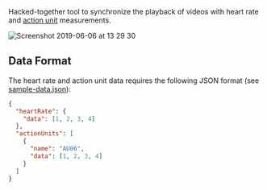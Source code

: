 Hacked-together tool to synchronize the playback of videos with heart rate and [action unit](https://en.wikipedia.org/wiki/Facial_Action_Coding_System) measurements.

![Screenshot 2019-06-06 at 13 29 30](https://user-images.githubusercontent.com/7422050/59029664-2a08c800-885f-11e9-9d1e-ac3d339accd2.png)

## Data Format

The heart rate and action unit data requires the following JSON format (see [sample-data.json](https://github.com/fawind/vid-sync/blob/master/sample-data.json)):

```json
{
  "heartRate": {
    "data": [1, 2, 3, 4]
  },
  "actionUnits": [
    {
      "name": "AU06",
      "data": [1, 2, 3, 4]
    }
  ]
}
```

